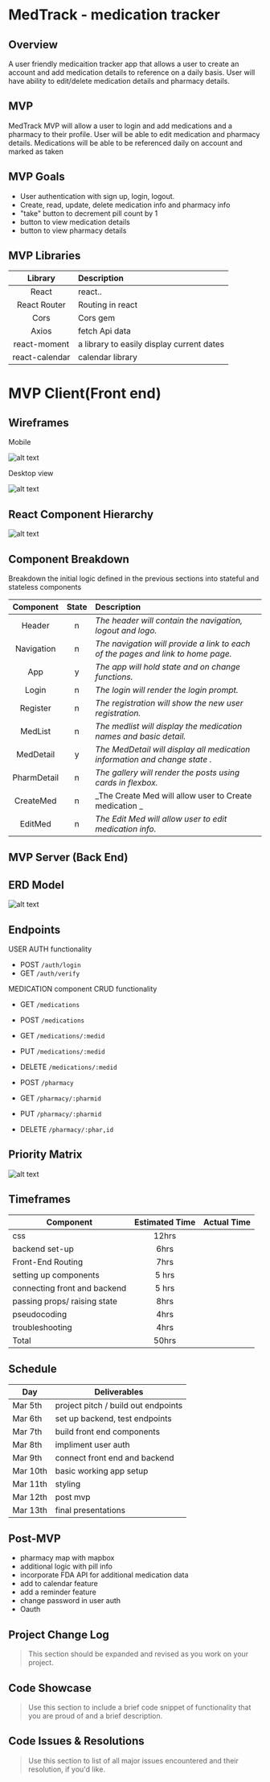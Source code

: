# MedTrack - medication tracker

## Overview

A user friendly medicaition tracker app that allows a user to create an account and add medication details to reference on a daily basis. User will have ability to edit/delete medication details and pharmacy details. 


## MVP

MedTrack MVP will allow a user to login and add medications and a pharmacy to their profile. User will be able to edit medication and pharmacy details. Medications will be able to be referenced daily on account and marked as taken


## MVP Goals
- User authentication with sign up, login, logout.
- Create, read, update, delete medication info and pharmacy info
- "take" button to decrement pill count by 1 
- button to view medication details
- button to view pharmacy details

## MVP Libraries

|     Library      | Description                                |
| :--------------: | :----------------------------------------- |
|      React       | react..                                    |
|   React Router   | Routing in react                           |
|      Cors        | Cors gem                                   |
|     Axios        | fetch Api data                             |
|  react-moment    | a library to easily display current dates  |
|  react-calendar  | calendar library                           |



# MVP Client(Front end)

## Wireframes

Mobile

![alt text](https://res.cloudinary.com/rachelml/image/upload/v1583433964/Screen_Shot_2020-03-04_at_8.54.07_PM_qyv73b.png)

Desktop view

![alt text](https://res.cloudinary.com/rachelml/image/upload/v1583433987/Screen_Shot_2020-03-04_at_8.54.29_PM_mwouoj.png)


## React Component Hierarchy

![alt text](https://res.cloudinary.com/rachelml/image/upload/v1583433873/Screen_Shot_2020-03-04_at_8.50.58_PM_z9nnha.png)

## Component Breakdown

Breakdown the initial logic defined in the previous sections into stateful and stateless components


|  Component   | State | Description                                                      |
| :----------: | :---: | :--------------------------------------------------------------- |
|    Header    |   n   | _The header will contain the navigation, logout and logo._        |
|  Navigation  |   n   | _The navigation will provide a link to each of the pages and link to home page._       |
|   App        |   y   | _The app will hold state and on change functions._      |
|   Login      |   n   | _The login will render the login prompt._                 |
|    Register  |   n   | _The registration will show the new user registration._ |
|    MedList   |   n   | _The medlist will display the medication names and basic detail._               |
|  MedDetail   |   y   | _The MedDetail will display all medication information and change state ._       |
| PharmDetail  |   n   | _The gallery will render the posts using cards in flexbox._      |
| CreateMed    |   n   | _The Create Med will allow user to Create medication _                 |
|    EditMed   |   n   | _The Edit Med will allow user to edit medication info._ |


## MVP Server (Back End)

## ERD Model
![alt text](https://res.cloudinary.com/rachelml/image/upload/v1583433885/Screen_Shot_2020-03-04_at_8.51.23_PM_bb489r.png)

## Endpoints

USER AUTH functionality 
- POST `/auth/login`
- GET `/auth/verify`

MEDICATION component CRUD functionality 
- GET `/medications`
- POST `/medications`
- GET `/medications/:medid`
- PUT `/medications/:medid`
- DELETE `/medications/:medid`

- POST `/pharmacy`
- GET `/pharmacy/:pharmid`
- PUT `/pharmacy/:pharmid`
- DELETE `/pharmacy/:phar,id`


## Priority Matrix

![alt text](https://res.cloudinary.com/rachelml/image/upload/v1583433867/Screen_Shot_2020-03-04_at_8.50.47_PM_jgfl4o.png)

## Timeframes

| Component | Estimated Time | Actual Time |
| --- | :---: | :---: |
| css| 12hrs |  |
| backend set-up | 6hrs | |
| Front-End Routing | 7hrs | |
| setting up components | 5 hrs |  |
| connecting front and backend | 5 hrs | |
| passing props/ raising state | 8hrs |  |
| pseudocoding | 4hrs |  |
| troubleshooting | 4hrs | |
| Total | 50hrs |  |

## Schedule
|  Day   | Deliverables                              |
| ------ | ----------------------------------------- |
|Mar 5th | project pitch / build out endpoints       |
|Mar 6th | set up backend, test endpoints            |
|Mar 7th | build front end components                |
|Mar 8th | impliment user auth                       |
|Mar 9th | connect front end and backend             |
|Mar 10th| basic working app setup                   |
|Mar 11th| styling                                   |
|Mar 12th| post mvp                                  |
|Mar 13th| final presentations                       |

## Post-MVP
- pharmacy map with mapbox
- additional logic with pill info  
- incorporate FDA API for additional medication data
- add to calendar feature 
- add a reminder feature
- change password in user auth
- Oauth

## Project Change Log

> This section should be expanded and revised as you work on your project.

## Code Showcase

> Use this section to include a brief code snippet of functionality that you are proud of and a brief description.

## Code Issues & Resolutions

> Use this section to list of all major issues encountered and their resolution, if you'd like.
